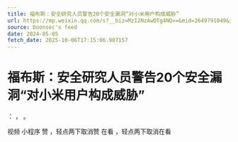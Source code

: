 ```yaml
---
title: 福布斯：安全研究人员警告20个安全漏洞“对小米用户构成威胁”
url: https://mp.weixin.qq.com/s?__biz=MzI2NzAwOTg4NQ==&mid=2649791049&idx=1&sn=5287d1bcd697cad32aadb808f89c805e
source: Doonsec's feed
date: 2024-05-05
fetch_date: 2025-10-06T17:15:06.907157
---
```


# 福布斯：安全研究人员警告20个安全漏洞“对小米用户构成威胁”

：
，
。

视频
小程序
赞
，轻点两下取消赞
在看
，轻点两下取消在看